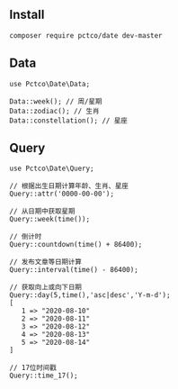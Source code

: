 ## Install
```
composer require pctco/date dev-master
```

## Data
```
use Pctco\Date\Data;
```
```
Data::week(); // 周/星期
Data::zodiac(); // 生肖
Data::constellation(); // 星座
```

## Query
```
use Pctco\Date\Query;
```
```
// 根据出生日期计算年龄、生肖、星座
Query::attr('0000-00-00');
```
```
// 从日期中获取星期
Query::week(time());
```
```
// 倒计时
Query::countdown(time() + 86400);
```
```
// 发布文章等日期计算
Query::interval(time() - 86400);
```
```
// 获取向上或向下日期
Query::day(5,time(),'asc|desc','Y-m-d');
[
   1 => "2020-08-10"
   2 => "2020-08-11"
   3 => "2020-08-12"
   4 => "2020-08-13"
   5 => "2020-08-14"
]
```
```
// 17位时间戳
Query::time_17();
```
